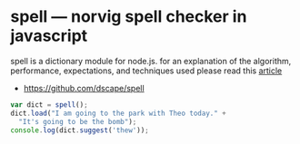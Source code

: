 # spell — norvig spell checker in javascript

spell is a dictionary module for node.js. for an explanation of the algorithm, performance, expectations, and techniques used please read this [article](http://norvig.com/spell-correct.html)

* https://github.com/dscape/spell

``` javascript
var dict = spell();
dict.load("I am going to the park with Theo today." +
  "It's going to be the bomb");
console.log(dict.suggest('thew'));
```